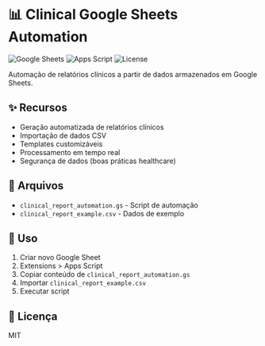 # 📊 Clinical Google Sheets Automation

![Google Sheets](https://img.shields.io/badge/Google%20Sheets-34A853?style=for-the-badge&logo=google-sheets&logoColor=white)
![Apps Script](https://img.shields.io/badge/Apps%20Script-4285F4?style=for-the-badge&logo=google&logoColor=white)
![License](https://img.shields.io/badge/License-MIT-green.svg?style=for-the-badge)

Automação de relatórios clínicos a partir de dados armazenados em Google Sheets.

## ✨ Recursos
- Geração automatizada de relatórios clínicos
- Importação de dados CSV
- Templates customizáveis
- Processamento em tempo real
- Segurança de dados (boas práticas healthcare)

## 📜 Arquivos
- `clinical_report_automation.gs` - Script de automação
- `clinical_report_example.csv` - Dados de exemplo

## 🚀 Uso
1. Criar novo Google Sheet
2. Extensions > Apps Script
3. Copiar conteúdo de `clinical_report_automation.gs`
4. Importar `clinical_report_example.csv`
5. Executar script

## 📝 Licença
MIT
